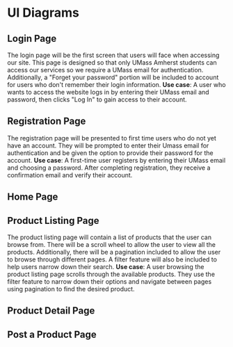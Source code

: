 # UI Diagrams

## Login Page
The login page will be the first screen that users will face when accessing our site. This page is designed so that only UMass Amherst students can access our services so we require a UMass email for authentication. Additionally, a "Forget your password" portion will be included to account for users who don't remember their login information.
**Use case**: A user who wants to access the website logs in by entering their UMass email and password, then clicks "Log In" to gain access to their account.



## Registration Page
The registration page will be presented to first time users who do not yet have an account. They will be prompted to enter their Umass email for authentication and be given the option to provide their password for the account.
**Use case**: A first-time user registers by entering their UMass email and choosing a password. After completing registration, they receive a confirmation email and verify their account.
## Home Page

## Product Listing Page
The product listing page will contain a list of products that the user can browse from. There will be a scroll wheel to allow the user to view all the products. Additionally, there will be a pagination included to allow the user to browse through different pages. A filter feature will also be included to help users narrow down their search.
**Use case**: A user browsing the product listing page scrolls through the available products. They use the filter feature to narrow down their options and navigate between pages using pagination to find the desired product.

## Product Detail Page

## Post a Product Page
